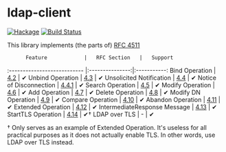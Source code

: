 ldap-client
===========
[![Hackage](https://budueba.com/hackage/ldap-client)](https://hackage.haskell.org/package/ldap-client)
[![Build Status](https://travis-ci.org/supki/ldap-client.svg?branch=master)](https://travis-ci.org/supki/ldap-client)

This library implements (the parts of) [RFC 4511][rfc4511]

          Feature            |   RFC Section   |   Support
:--------------------------- |:---------------:|:-----------:
Bind Operation               | [4.2][4.2]      | ✔
Unbind Operation             | [4.3][4.3]      | ✔
Unsolicited Notification     | [4.4][4.4]      | ✔
Notice of Disconnection      | [4.4.1][4.4.1]  | ✔
Search Operation             | [4.5][4.5]      | ✔
Modify Operation             | [4.6][4.6]      | ✔
Add Operation                | [4.7][4.7]      | ✔
Delete Operation             | [4.8][4.8]      | ✔
Modify DN Operation          | [4.9][4.9]      | ✔
Compare Operation            | [4.10][4.10]    | ✔
Abandon Operation            | [4.11][4.11]    | ✔
Extended Operation           | [4.12][4.12]    | ✔
IntermediateResponse Message | [4.13][4.13]    | ✔
StartTLS Operation           | [4.14][4.14]    | ✔†
LDAP over TLS                | -               | ✔

† Only serves as an example of Extended Operation.  It's useless for all practical purposes as it does not actually enable TLS.  In other words, use LDAP over TLS instead.

  [rfc4511]: https://tools.ietf.org/html/rfc4511
  [LDAP]: https://hackage.haskell.org/package/LDAP
  [4.2]: https://tools.ietf.org/html/rfc4511#section-4.2
  [4.3]: https://tools.ietf.org/html/rfc4511#section-4.3
  [4.4]: https://tools.ietf.org/html/rfc4511#section-4.4
  [4.4.1]: https://tools.ietf.org/html/rfc4511#section-4.4.1
  [4.5]: https://tools.ietf.org/html/rfc4511#section-4.5
  [4.6]: https://tools.ietf.org/html/rfc4511#section-4.6
  [4.7]: https://tools.ietf.org/html/rfc4511#section-4.7
  [4.8]: https://tools.ietf.org/html/rfc4511#section-4.8
  [4.9]: https://tools.ietf.org/html/rfc4511#section-4.9
  [4.10]: https://tools.ietf.org/html/rfc4511#section-4.10
  [4.11]: https://tools.ietf.org/html/rfc4511#section-4.11
  [4.12]: https://tools.ietf.org/html/rfc4511#section-4.12
  [4.13]: https://tools.ietf.org/html/rfc4511#section-4.13
  [4.14]: https://tools.ietf.org/html/rfc4511#section-4.14
